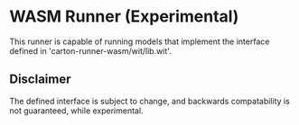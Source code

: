 # WASM Runner (Experimental)
This runner is capable of running models that implement the interface defined in 'carton-runner-wasm/wit/lib.wit'.

## Disclaimer
The defined interface is subject to change, and backwards compatability is not guaranteed, while experimental.